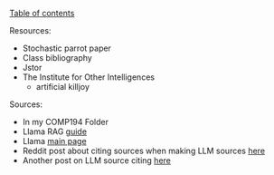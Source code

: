 [Table of contents](tableOfContents.md)

Resources:
- Stochastic parrot paper
- Class bibliography
- Jstor
- The Institute for Other Intelligences
	- artificial killjoy

Sources:
- In my COMP194 Folder
- Llama RAG [guide](https://github.com/meta-llama/llama-recipes/blob/main/recipes/quickstart/RAG/hello_llama_cloud.ipynb)
- Llama [main page](https://huggingface.co/meta-llama/Llama-3.1-8B)
- Reddit post about citing sources when making LLM sources [here](https://www.reddit.com/r/LangChain/comments/14hzgk8/strategies_to_cite_sources_book_and_page_number/)
- Another post on LLM source citing [here](https://jamesg.blog/2023/04/02/llm-prompts-source-attribution/)
